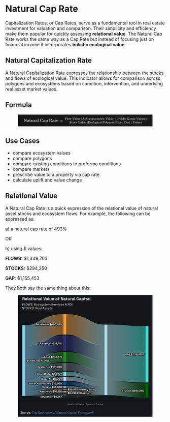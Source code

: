 # Natural Cap Rate

Capitalization Rates, or Cap Rates, serve as a fundamental tool in real estate investment for valuation and comparison. Their simplicity and efficiency make them popular for quickly assessing **relational value**. The Natural Cap Rate works the same way as a Cap Rate but instead of focusing just on financial income it incorporates **holistic ecological value**.

## Natural Capitalization Rate

A Natural Capitalization Rate expresses the relationship between the stocks and flows of ecological value. This indicator allows for comparison across polygons and ecosystems based on condition, intervention, and underlying real asset market values.&#x20;

## Formula

<figure><img src="../../.gitbook/assets/image (6).png" alt=""><figcaption></figcaption></figure>

## Use Cases

* compare ecosystem values
* compare polygons
* compare existing conditions to proforma conditions
* compare markets
* prescribe value to a property via cap rate
* calculate uplift and value change

## Relational Value

A Natural Cap Rate is a quick expression of the relational value of natural asset stocks and ecosystem flows. For example, the following can be expressed as:

a) a natural cap rate of 493%&#x20;

OR&#x20;

b) using $ values:&#x20;

**FLOWS:** $1,449,703

**STOCKS:** $294,250

**GAP**: $1,155,453

They both say the same thing about this:

<figure><img src="../../.gitbook/assets/image.png" alt=""><figcaption></figcaption></figure>
